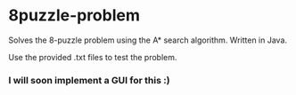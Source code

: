 # 8puzzle-problem
Solves the 8-puzzle problem using the A* search algorithm. Written in Java. 

Use the provided .txt files to test the problem. 

### I will soon implement a GUI for this :) 
